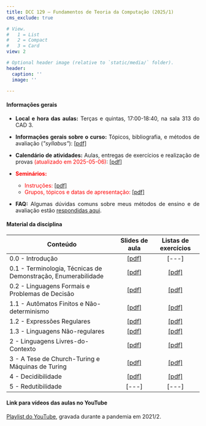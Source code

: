 ```yaml
---
title: DCC 129 – Fundamentos de Teoria da Computação (2025/1)
cms_exclude: true

# View.
#   1 = List
#   2 = Compact
#   3 = Card
view: 2

# Optional header image (relative to `static/media/` folder).
header:
  caption: ''
  image: ''

---
```


<div style="text-align: justify"> 

#### Informações gerais

- **Local e hora das aulas:** Terças e quintas, 17:00-18:40, na sala 313 do CAD 3.

- **Informações gerais sobre o curso:** Tópicos, bibliografia, e métodos de avaliação (*"syllabus"*): [[pdf]](https://homepages.dcc.ufmg.br/~msalvim/courses/ftc/Aula0.0_InformacoesGerais%5bstill%5d.pdf)

- **Calendário de atividades:** Aulas, entregas de exercícios e realização de provas <span style="color:red">(atualizado em 2025-05-06)</span>: [[pdf]](https://homepages.dcc.ufmg.br/~msalvim/courses/ftc/FTC-2025-1%20-%20Cronograma.pdf)

- <span style="color:red">**Seminários:**</span>
    - <span style="color:red">Instruções:</span> [[pdf]](https://homepages.dcc.ufmg.br/~msalvim/courses/ftc/seminario%5binstrucoes%5d.pdf)
    - <span style="color:red">Grupos, tópicos e datas de apresentação:</span> [[pdf]](https://homepages.dcc.ufmg.br/~msalvim/courses/ftc/seminarios%5bgrupos-topicos%5d.pdf)

- **FAQ:** Algumas dúvidas comuns sobre meus métodos de ensino e de avaliação estão [respondidas aqui](../../faqs/teaching-grading/).

#### Material da disciplina

| Conteúdo | Slides de aula | Listas de exercícios |
| --- | :---: | :---: | 
| 0.0 - Introdução | [[pdf]](https://homepages.dcc.ufmg.br/~msalvim/courses/ftc/Aula0.0_Introducao%5bstill%5d.pdf) | [---] | 
| 0.1 - Terminologia, Técnicas de Demonstração, Enumerabilidade | [[pdf]](https://homepages.dcc.ufmg.br/~msalvim/courses/ftc/Aula0.1_TecnicasDemonstracao-Enumerabilidade%5bstill%5d.pdf) | [[pdf]](https://homepages.dcc.ufmg.br/~msalvim/courses/ftc/Lista0.1_TecnicasDemonstracao-Enumerabilidade%5bquestoes%5d.pdf) | 
| 0.2 - Linguagens Formais e Problemas de Decisão | [[pdf]](https://homepages.dcc.ufmg.br/~msalvim/courses/ftc/Aula0.2_LingFormais-PDs%5bstill%5d.pdf) | [[pdf]](https://homepages.dcc.ufmg.br/~msalvim/courses/ftc/Lista0.2_LingFormais-PDs%5bquestoes%5d.pdf) | 
| 1.1 - Autômatos Finitos e Não-determinismo | [[pdf]](https://homepages.dcc.ufmg.br/~msalvim/courses/ftc/Aula1.1_AFDs-AFNs%5bstill%5d.pdf) | [[pdf]](https://homepages.dcc.ufmg.br/~msalvim/courses/ftc/Lista1.1_AFDs-AFNs%5bquestoes%5d.pdf) | 
| 1.2 - Expressões Regulares | [[pdf]](https://homepages.dcc.ufmg.br/~msalvim/courses/ftc/Aula1.2_ExpressoesRegulares%5bstill%5d.pdf) | [[pdf]](https://homepages.dcc.ufmg.br/~msalvim/courses/ftc/Lista1.2_ExpressoesRegulares%5bquestoes%5d.pdf) | 
| 1.3 - Linguagens Não-regulares | [[pdf]](https://homepages.dcc.ufmg.br/~msalvim/courses/ftc/Aula1.3_LingNaoRegulares%5bstill%5d.pdf) | [[pdf]](https://homepages.dcc.ufmg.br/~msalvim/courses/ftc/Lista1.3_LingNaoRegulares%5bquestoes%5d.pdf) | 
| 2 - Linguagens Livres-do-Contexto | [[pdf](https://homepages.dcc.ufmg.br/~msalvim/courses/ftc/Aula2_LingLivresContexto%5bstill%5d.pdf)] | [[pdf]](https://homepages.dcc.ufmg.br/~msalvim/courses/ftc/Lista2_LingLivresContexto%5bquestoes%5d.pdf) | 
| 3 - A Tese de Church-Turing e Máquinas de Turing | [[pdf]](https://homepages.dcc.ufmg.br/~msalvim/courses/ftc/Aula3_TeseChurchTuring-MTs%5bstill%5d.pdf) | [[pdf]](https://homepages.dcc.ufmg.br/~msalvim/courses/ftc/Lista3_TeseChurchTuring-MTs%5bquestoes%5d.pdf)
| 4 - Decidibilidade | [[pdf]](https://homepages.dcc.ufmg.br/~msalvim/courses/ftc/Aula4_Decidibilidade%5bstill%5d.pdf) | [[pdf]](https://homepages.dcc.ufmg.br/~msalvim/courses/ftc/Lista4_Decidibilidade%5bquestoes%5d.pdf) | 
| 5 - Redutibilidade | [---] | [---] | 

####  Link para vídeos das aulas no YouTube
 
[Playlist do YouTube](https://www.youtube.com/playlist?list=PLthT0cpFNWk_FMiKxsQQ9S8m_JmsA7r-L), gravada durante a pandemia em 2021/2.


</div>